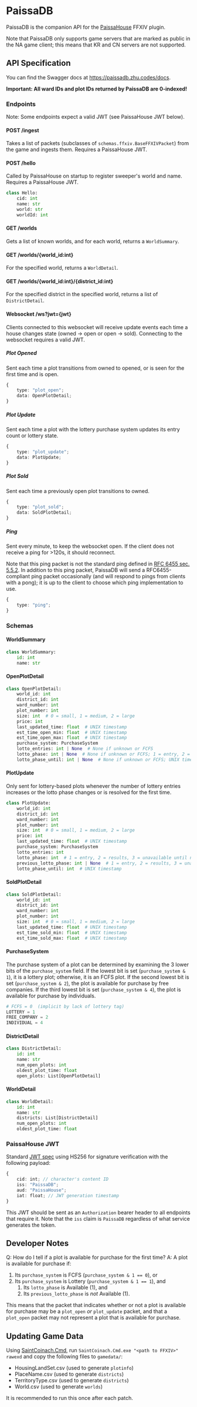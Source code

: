 # PaissaDB

PaissaDB is the companion API for the [PaissaHouse](https://github.com/zhudotexe/FFXIV_PaissaHouse) FFXIV plugin.

Note that PaissaDB only supports game servers that are marked as public in the NA game client; this means that KR and CN
servers are not supported.

## API Specification

You can find the Swagger docs at https://paissadb.zhu.codes/docs.

**Important: All ward IDs and plot IDs returned by PaissaDB are 0-indexed!**

### Endpoints

Note: Some endpoints expect a valid JWT (see PaissaHouse JWT below).

#### POST /ingest

Takes a list of packets (subclasses of `schemas.ffxiv.BaseFFXIVPacket`) from the game and ingests them. Requires a
PaissaHouse JWT.

#### POST /hello

Called by PaissaHouse on startup to register sweeper's world and name. Requires a PaissaHouse JWT.

```python
class Hello:
    cid: int
    name: str
    world: str
    worldId: int
```

#### GET /worlds

Gets a list of known worlds, and for each world, returns a ``WorldSummary``.

#### GET /worlds/{world_id:int}

For the specified world, returns a ``WorldDetail``.

#### GET /worlds/{world_id:int}/{district_id:int}

For the specified district in the specified world, returns a list of ``DistrictDetail``.

#### Websocket /ws?jwt={jwt}

Clients connected to this websocket will receive update events each time a house changes state (owned -> open or open ->
sold). Connecting to the websocket requires a valid JWT.

##### Plot Opened

Sent each time a plot transitions from owned to opened, or is seen for the first time and is open.

```typescript
{
    type: "plot_open";
    data: OpenPlotDetail;
}
```

##### Plot Update

Sent each time a plot with the lottery purchase system updates its entry count or lottery state.

```typescript
{
    type: "plot_update";
    data: PlotUpdate;
}
```

##### Plot Sold

Sent each time a previously open plot transitions to owned.

```typescript
{
    type: "plot_sold";
    data: SoldPlotDetail;
}
```

##### Ping

Sent every minute, to keep the websocket open. If the client does not receive a ping for >120s, it should reconnect.

Note that this ping packet is not the standard ping defined in
[RFC 6455 sec. 5.5.2](https://datatracker.ietf.org/doc/html/rfc6455#section-5.5.2). In addition to this ping packet,
PaissaDB will send a RFC6455-compliant ping packet occasionally (and will respond to pings from clients with a pong); it
is up to the client to choose which ping implementation to use.

```typescript
{
    type: "ping";
}
```

### Schemas

#### WorldSummary

```python
class WorldSummary:
    id: int
    name: str
```

#### OpenPlotDetail

```python
class OpenPlotDetail:
    world_id: int
    district_id: int
    ward_number: int
    plot_number: int
    size: int  # 0 = small, 1 = medium, 2 = large
    price: int
    last_updated_time: float  # UNIX timestamp
    est_time_open_min: float  # UNIX timestamp
    est_time_open_max: float  # UNIX timestamp
    purchase_system: PurchaseSystem 
    lotto_entries: int | None  # None if unknown or FCFS
    lotto_phase: int | None  # None if unknown or FCFS; 1 = entry, 2 = results, 3 = unavailable until next entry phase
    lotto_phase_until: int | None  # None if unknown or FCFS; UNIX timestamp
```

#### PlotUpdate

Only sent for lottery-based plots whenever the number of lottery entries increases or the lotto phase changes or is 
resolved for the first time.

```python
class PlotUpdate:
    world_id: int
    district_id: int
    ward_number: int
    plot_number: int
    size: int  # 0 = small, 1 = medium, 2 = large
    price: int
    last_updated_time: float  # UNIX timestamp
    purchase_system: PurchaseSystem
    lotto_entries: int
    lotto_phase: int  # 1 = entry, 2 = results, 3 = unavailable until next entry phase
    previous_lotto_phase: int | None  # 1 = entry, 2 = results, 3 = unavailable until next entry phase
    lotto_phase_until: int  # UNIX timestamp
```

#### SoldPlotDetail

```python
class SoldPlotDetail:
    world_id: int
    district_id: int
    ward_number: int
    plot_number: int
    size: int  # 0 = small, 1 = medium, 2 = large
    last_updated_time: float  # UNIX timestamp
    est_time_sold_min: float  # UNIX timestamp
    est_time_sold_max: float  # UNIX timestamp
```

#### PurchaseSystem

The purchase system of a plot can be determined by examining the 3 lower bits of the `purchase_system` field.
If the lowest bit is set (`purchase_system & 1`), it is a lottery plot; otherwise, it is an FCFS plot.
If the second lowest bit is set (`purchase_system & 2`), the plot is available for purchase by free companies.
If the third lowest bit is set (`purchase_system & 4`), the plot is available for purchase by individuals.

```python
# FCFS = 0  (implicit by lack of lottery tag)
LOTTERY = 1
FREE_COMPANY = 2
INDIVIDUAL = 4
```

#### DistrictDetail

```python
class DistrictDetail:
    id: int
    name: str
    num_open_plots: int
    oldest_plot_time: float
    open_plots: List[OpenPlotDetail]
```

#### WorldDetail

```python
class WorldDetail:
    id: int
    name: str
    districts: List[DistrictDetail]
    num_open_plots: int
    oldest_plot_time: float
```

### PaissaHouse JWT

Standard [JWT spec](https://jwt.io/) using HS256 for signature verification with the following payload:

```typescript
{
    cid: int; // character's content ID
    iss: "PaissaDB";
    aud: "PaissaHouse";
    iat: float; // JWT generation timestamp
}
```

This JWT should be sent as an `Authorization` bearer header to all endpoints that require it. Note that the `iss` claim
is `PaissaDB` regardless of what service generates the token.

## Developer Notes

Q: How do I tell if a plot is available for purchase for the first time?
A: A plot is available for purchase if:

1. Its `purchase_system` is FCFS (`purchase_system & 1 == 0`), or
2. Its `purchase_system` is Lottery (`purchase_system & 1 == 1`), and
   1. Its `lotto_phase` is Available (1), and
   2. Its `previous_lotto_phase` is *not* Available (1).

This means that the packet that indicates whether or not a plot is available for purchase may be a `plot_open` *or*
`plot_update` packet, and that a `plot_open` packet may not represent a plot that is available for purchase.

## Updating Game Data

Using [SaintCoinach.Cmd](https://github.com/xivapi/SaintCoinach), run `SaintCoinach.Cmd.exe "<path to FFXIV>" rawexd`
and copy the following files to `gamedata/`:

- HousingLandSet.csv (used to generate `plotinfo`)
- PlaceName.csv (used to generate `districts`)
- TerritoryType.csv (used to generate `districts`)
- World.csv (used to generate `worlds`)

It is recommended to run this once after each patch.
